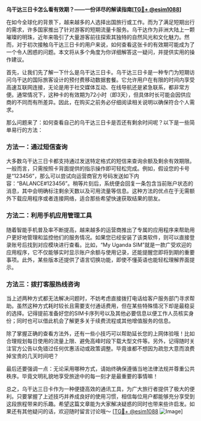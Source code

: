 **乌干达三日卡怎么看有效期？——一份详尽的解读指南[[TG💪+ @esim1088](https://t.me/s/esim1088)]**

在如今全球化的背景下，越来越多的人选择出国旅行或工作。而为了满足短期出行的需求，许多国家推出了针对游客的短期流量卡服务。乌干达作为非洲大陆上一颗璀璨的明珠，近年来吸引了大量游客前往探索其独特的自然风光和文化魅力。然而，对于初次接触乌干达三日卡的用户来说，如何查看这张卡的有效期可能成为了一个令人困惑的问题。本文将从多个角度为你详细解答这一疑问，并提供实用的操作建议。

首先，让我们先了解一下什么是乌干达三日卡。乌干达三日卡是一种专门为短期访问乌干达的国际旅客设计的预付费移动数据套餐。它允许用户在有限的时间内享受高速互联网连接，无论是用于社交媒体互动、在线导航还是紧急联系，都非常方便。通常情况下，这种卡的有效期为72小时（即3天），但具体时长可能会因供应商的不同而有所差异。因此，在购买之前务必仔细阅读相关说明以确保符合个人需求。

那么问题来了：如何查看自己的乌干达三日卡是否还有剩余时间呢？以下是一些简单易行的方法：

### 方法一：通过短信查询
大多数乌干达三日卡都支持通过发送特定格式的短信来查询余额及剩余有效期限。一般而言，只需按照卡背面提供的指示操作即可轻松完成。例如，假设您的卡号是“123456”，那么可以尝试向运营商官方号码发送如下内容：“BALANCE#123456”。稍等片刻后，系统便会回复一条包含当前账户状态的消息，其中会明确标注剩余天数以及可用流量等信息。这种方法的优点在于无需额外下载应用程序或者连接网络，适合那些希望快速获取结果的朋友。

### 方法二：利用手机应用管理工具
随着智能手机普及率不断提高，越来越多的运营商推出了专属的应用程序来帮助用户更好地管理和监控他们的服务情况。如果您已经安装了该类软件，则可以直接登录账号后找到对应模块进行查看。比如，“My Uganda SIM”就是一款广受欢迎的应用程序，它不仅能够实时显示账户余额与使用记录，还能提醒您即将到期的重要事项。此外，某些版本还提供了语言切换功能，即使不懂英语也能轻松理解界面提示。

### 方法三：拨打客服热线咨询
当上述两种方式都无法解决问题时，不妨考虑直接拨打电话给客户服务部门寻求帮助。虽然这种方式耗时较长且需要支付通话费用，但在某些特殊情况下却是最稳妥的选择。记得提前准备好您的SIM卡序列号以及其他必要信息以便工作人员核实身份；同时也可以借此机会了解更多关于续费流程或其他增值服务的信息。

除了掌握正确的查看方法外，还有一些小技巧可以帮助延长您的上网体验哦！比如合理规划每日使用的流量上限、避免高峰时段下载大型文件等。另外，记得随时关注官方公告以免错过任何优惠活动或政策调整。毕竟谁都不想因为疏忽大意而浪费掉宝贵的几天时间吧？

最后还要强调一点：无论采用哪种方式，请始终确保遵循当地法律法规并尊重公共秩序。毕竟文明礼貌地享受旅途中的每一刻才是最重要的事情嘛！

总之，乌干达三日卡作为一种便捷高效的通讯工具，为广大旅行者提供了极大的便利。只要掌握了上述技巧并养成良好的使用习惯，相信每位用户都能够充分享受到这段旅程带来的乐趣。希望这篇文章能为大家解决疑惑的同时也带来些许启发。如果还有其他疑问的话，欢迎随时留言讨论哦～ [[TG💪+ @esim1088](https://t.me/s/esim1088) ![Image](https://i.postimg.cc/4NQfJmqS/Snipaste-2025-05-13-00-14-12.png)]